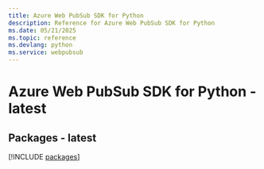 ```yaml
---
title: Azure Web PubSub SDK for Python
description: Reference for Azure Web PubSub SDK for Python
ms.date: 05/21/2025
ms.topic: reference
ms.devlang: python
ms.service: webpubsub
---
```

# Azure Web PubSub SDK for Python - latest
## Packages - latest
[!INCLUDE [packages](web-pubsub-index.md)]